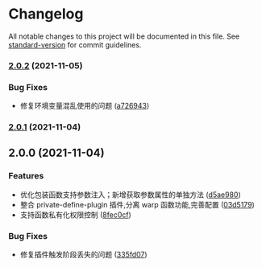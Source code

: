 # Changelog

All notable changes to this project will be documented in this file. See [standard-version](https://github.com/conventional-changelog/standard-version) for commit guidelines.

### [2.0.2](https://github.com/corcd/private/compare/v2.0.1...v2.0.2) (2021-11-05)


### Bug Fixes

* 修复环境变量混乱使用的问题 ([a726943](https://github.com/corcd/private/commit/a7269434a044dadfda4dbd527a04aae430dd878e))

### [2.0.1](https://github.com/corcd/private/compare/v2.0.0...v2.0.1) (2021-11-04)

## 2.0.0 (2021-11-04)


### Features

* 优化包装函数支持参数注入；新增获取参数属性的单独方法 ([d5ae980](https://github.com/corcd/private/commit/d5ae980015e0baf0f0ed1baaa25f633e55762288))
* 整合 private-define-plugin 插件,分离 warp 函数功能,完善配置 ([03d5179](https://github.com/corcd/private/commit/03d517999a3d7c494331280bd184ff9da4683882))
* 支持函数私有化权限控制 ([8fec0cf](https://github.com/corcd/private/commit/8fec0cf5d86f7b1feca67919fe129196f2a57536))


### Bug Fixes

* 修复插件触发阶段丢失的问题 ([335fd07](https://github.com/corcd/private/commit/335fd07900e96c50f50423609862768a23577908))
